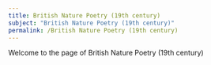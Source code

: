 ```yaml
---
title: British Nature Poetry (19th century)
subject: "British Nature Poetry (19th century)"
permalink: /British Nature Poetry (19th century)
---
```


Welcome to the page of British Nature Poetry (19th century)

